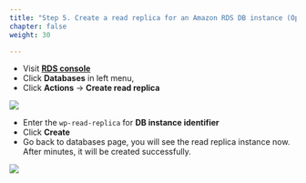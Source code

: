 ```yaml
---
title: "Step 5. Create a read replica for an Amazon RDS DB instance (Optional)"
chapter: false
weight: 30

---
```


* Visit [**RDS console**](https://console.aws.amazon.com/rds)
* Click **Databases** in left menu, 
* Click **Actions** -> **Create read replica**

![](/images/lab2-25.png)

* Enter the `wp-read-replica` for **DB instance identifier**
* Click **Create**
* Go back to databases page, you will see the read replica instance now. After minutes, it will be created successfully.

![](/images/lab2-26.png)

